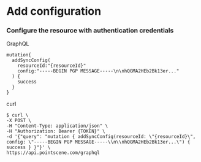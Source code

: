 # Add configuration
### Configure the resource with authentication credentials
GraphQL
```
mutation{
  addSyncConfig(
    resourceId:"{resourceId}"
	config:"-----BEGIN PGP MESSAGE-----\n\nhQGMA2HEb2Bk13er..."
  ) {
    success
  }
}
```
curl
```
$ curl \
-X POST \
-H "Content-Type: application/json" \
-H "Authorization: Bearer {TOKEN}" \
-d '{"query": "mutation { addSyncConfig(resourceId: \"{resourceId}\", config: \"-----BEGIN PGP MESSAGE-----\\n\\nhQGMA2HEb2Bk13er...\") { success } }"}' \
https://api.pointscene.com/graphql
```
